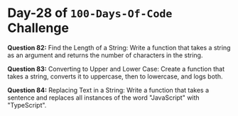 # Day-28 of `100-Days-Of-Code` Challenge

**Question 82:** Find the Length of a String: Write a function that takes a string as an argument and returns the number of characters in the string.

**Question 83:** Converting to Upper and Lower Case: Create a function that takes a string, converts it to uppercase, then to lowercase, and logs both.

**Question 84:** Replacing Text in a String: Write a function that takes a sentence and replaces all instances of the word "JavaScript" with "TypeScript".
